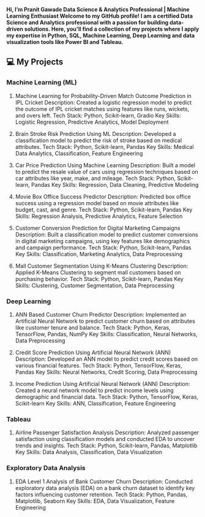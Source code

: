 **Hi, I’m Pranit Gawade
Data Science & Analytics Professional | Machine Learning Enthusiast
Welcome to my GitHub profile! I am a certified Data Science and Analytics professional with a passion for building data-driven solutions. 
Here, you'll find a collection of my projects where I apply my expertise in Python, SQL, Machine Learning, Deep Learning and data visualization tools like Power BI and Tableau.**

## 💻 My Projects

### Machine Learning (ML)

1. Machine Learning for Probability-Driven Match Outcome Prediction in IPL Cricket
Description: Created a logistic regression model to predict the outcome of IPL cricket matches using features like runs, wickets, and overs left.
Tech Stack: Python, Scikit-learn, Gradio
Key Skills: Logistic Regression, Predictive Analytics, Model Deployment

2. Brain Stroke Risk Prediction Using ML
Description: Developed a classification model to predict the risk of stroke based on medical attributes.
Tech Stack: Python, Scikit-learn, Pandas
Key Skills: Medical Data Analytics, Classification, Feature Engineering

3. Car Price Prediction Using Machine Learning
Description: Built a model to predict the resale value of cars using regression techniques based on car attributes like year, make, and mileage.
Tech Stack: Python, Scikit-learn, Pandas
Key Skills: Regression, Data Cleaning, Predictive Modeling

4. Movie Box Office Success Predictor 
Description: Predicted box office success using a regression model based on movie attributes like budget, cast, and genre.
Tech Stack: Python, Scikit-learn, Pandas
Key Skills: Regression Analysis, Predictive Analytics, Feature Selection

5. Customer Conversion Prediction for Digital Marketing Campaigns
Description: Built a classification model to predict customer conversions in digital marketing campaigns, using key features like demographics and campaign performance.
Tech Stack: Python, Scikit-learn, Pandas
Key Skills: Classification, Marketing Analytics, Data Preprocessing

6. Mall Customer Segmentation Using K-Means Clustering
Description: Applied K-Means Clustering to segment mall customers based on purchasing behavior.
Tech Stack: Python, Scikit-learn, Pandas
Key Skills: Clustering, Customer Segmentation, Data Preprocessing

### Deep Learning

1. ANN Based Customer Churn Predictor
Description: Implemented an Artificial Neural Network to predict customer churn based on attributes like customer tenure and balance.
Tech Stack: Python, Keras, TensorFlow, Pandas, NumPy
Key Skills: Classification, Neural Networks, Data Preprocessing

2. Credit Score Prediction Using Artificial Neural Network (ANN)
Description: Developed an ANN model to predict credit scores based on various financial features.
Tech Stack: Python, TensorFlow, Keras, Pandas
Key Skills: Neural Networks, Credit Scoring, Data Preprocessing

3. Income Prediction Using Artificial Neural Network (ANN)
Description: Created a neural network model to predict income levels using demographic and financial data.
Tech Stack: Python, TensorFlow, Keras, Scikit-learn
Key Skills: ANN, Classification, Feature Engineering

### Tableau

1. Airline Passenger Satisfaction Analysis
Description: Analyzed passenger satisfaction using classification models and conducted EDA to uncover trends and insights.
Tech Stack: Python, Scikit-learn, Pandas, Matplotlib
Key Skills: Data Analysis, Classification, Data Visualization


### Exploratory Data Analysis

1. EDA Level 1 Analysis of Bank Customer Churn
Description: Conducted exploratory data analysis (EDA) on a bank churn dataset to identify key factors influencing customer retention.
Tech Stack: Python, Pandas, Matplotlib, Seaborn
Key Skills: EDA, Data Visualization, Feature Engineering








